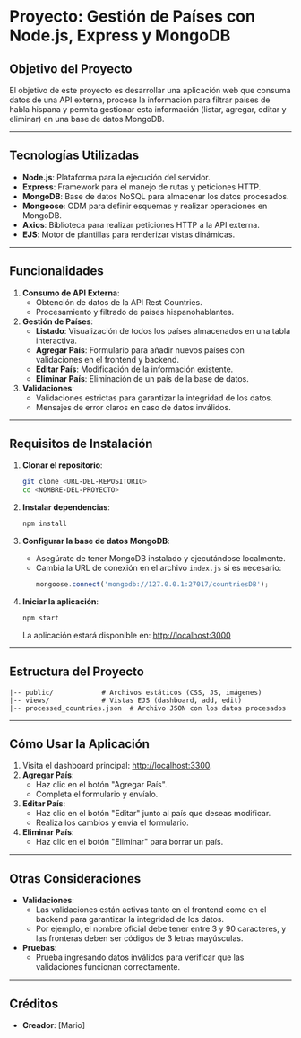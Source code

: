 # Proyecto: Gestión de Países con Node.js, Express y MongoDB

## Objetivo del Proyecto
El objetivo de este proyecto es desarrollar una aplicación web que consuma datos de una API externa, procese la información para filtrar países de habla hispana y permita gestionar esta información (listar, agregar, editar y eliminar) en una base de datos MongoDB.

---

## Tecnologías Utilizadas
- **Node.js**: Plataforma para la ejecución del servidor.
- **Express**: Framework para el manejo de rutas y peticiones HTTP.
- **MongoDB**: Base de datos NoSQL para almacenar los datos procesados.
- **Mongoose**: ODM para definir esquemas y realizar operaciones en MongoDB.
- **Axios**: Biblioteca para realizar peticiones HTTP a la API externa.
- **EJS**: Motor de plantillas para renderizar vistas dinámicas.

---

## Funcionalidades
1. **Consumo de API Externa**:
   - Obtención de datos de la API Rest Countries.
   - Procesamiento y filtrado de países hispanohablantes.
2. **Gestión de Países**:
   - **Listado**: Visualización de todos los países almacenados en una tabla interactiva.
   - **Agregar País**: Formulario para añadir nuevos países con validaciones en el frontend y backend.
   - **Editar País**: Modificación de la información existente.
   - **Eliminar País**: Eliminación de un país de la base de datos.
3. **Validaciones**:
   - Validaciones estrictas para garantizar la integridad de los datos.
   - Mensajes de error claros en caso de datos inválidos.

---

## Requisitos de Instalación

1. **Clonar el repositorio**:
   ```bash
   git clone <URL-DEL-REPOSITORIO>
   cd <NOMBRE-DEL-PROYECTO>
   ```

2. **Instalar dependencias**:
   ```bash
   npm install
   ```

3. **Configurar la base de datos MongoDB**:
   - Asegúrate de tener MongoDB instalado y ejecutándose localmente.
   - Cambia la URL de conexión en el archivo `index.js` si es necesario:
     ```javascript
     mongoose.connect('mongodb://127.0.0.1:27017/countriesDB');
     ```

4. **Iniciar la aplicación**:
   ```bash
   npm start
   ```
   La aplicación estará disponible en: [http://localhost:3000](http://localhost:3000)

---

## Estructura del Proyecto
```
|-- public/            # Archivos estáticos (CSS, JS, imágenes)
|-- views/             # Vistas EJS (dashboard, add, edit)
|-- processed_countries.json  # Archivo JSON con los datos procesados

```

---

## Cómo Usar la Aplicación
1. Visita el dashboard principal: [http://localhost:3300](http://localhost:3300).
2. **Agregar País**:
   - Haz clic en el botón "Agregar País".
   - Completa el formulario y envíalo.
3. **Editar País**:
   - Haz clic en el botón "Editar" junto al país que deseas modificar.
   - Realiza los cambios y envía el formulario.
4. **Eliminar País**:
   - Haz clic en el botón "Eliminar" para borrar un país.

---

## Otras Consideraciones 
- **Validaciones**:
  - Las validaciones están activas tanto en el frontend como en el backend para garantizar la integridad de los datos.
  - Por ejemplo, el nombre oficial debe tener entre 3 y 90 caracteres, y las fronteras deben ser códigos de 3 letras mayúsculas.
- **Pruebas**:
  - Prueba ingresando datos inválidos para verificar que las validaciones funcionan correctamente.

---


## Créditos
- **Creador**: [Mario]
